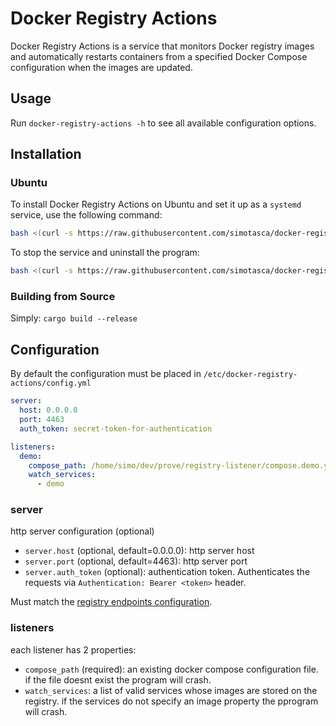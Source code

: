 # Docker Registry Actions

Docker Registry Actions is a service that monitors Docker registry images and automatically restarts containers from a specified Docker Compose configuration when the images are updated.

## Usage

Run `docker-registry-actions -h` to see all available configuration options.

## Installation

### Ubuntu

To install Docker Registry Actions on Ubuntu and set it up as a `systemd` service, use the following command:

```bash
bash <(curl -s https://raw.githubusercontent.com/simotasca/docker-registry-actions/master/installers/linux/install.sh)
```

To stop the service and uninstall the program:

```bash
bash <(curl -s https://raw.githubusercontent.com/simotasca/docker-registry-actions/master/installers/linux/uninstall.sh)
```

### Building from Source

Simply: `cargo build --release`

## Configuration

By default the configuration must be placed in `/etc/docker-registry-actions/config.yml`

```yaml
server:
  host: 0.0.0.0
  port: 4463
  auth_token: secret-token-for-authentication

listeners:
  demo:
    compose_path: /home/simo/dev/prove/registry-listener/compose.demo.yml # required and must exist
    watch_services:
      - demo
```

### server

http server configuration (optional)

- `server.host` (optional, default=0.0.0.0): http server host
- `server.port` (optional, default=4463): http server port
- `server.auth_token` (optional): authentication token. Authenticates the requests via `Authentication: Bearer <token>` header.

Must match the [registry endpoints configuration](https://distribution.github.io/distribution/about/configuration/#endpoints).

### listeners

each listener has 2 properties:
- `compose_path` (required): an existing docker compose configuration file. if the file doesnt exist the program will crash.
- `watch_services`: a list of valid services whose images are stored on the registry. if the services do not specify an image property the pprogram will crash.